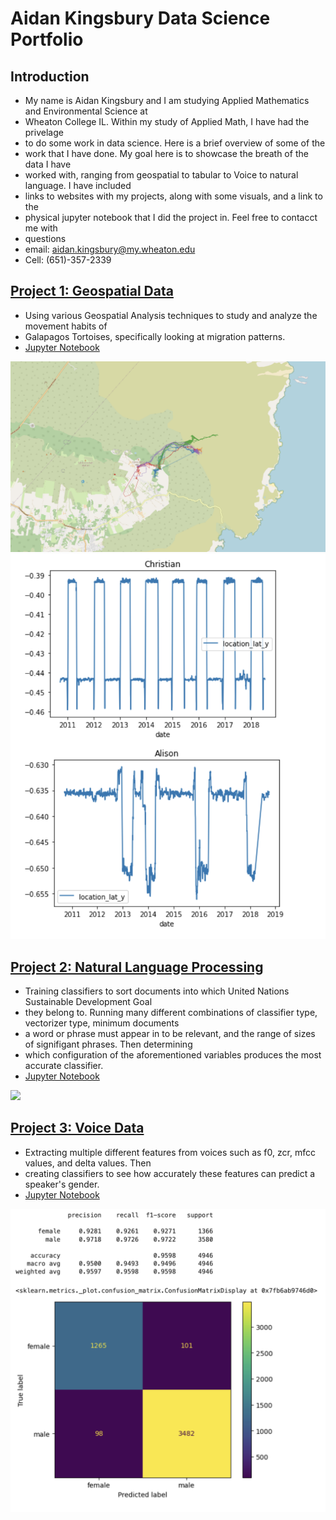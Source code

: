 # Aidan Kingsbury Data Science Portfolio
## Introduction
* My name is Aidan Kingsbury and I am studying Applied Mathematics and Environmental Science at
* Wheaton College IL. Within my study of Applied Math, I have had the privelage
* to do some work in data science. Here is a brief overview of some of the 
* work that I have done. My goal here is to showcase the breath of the data I have
* worked with, ranging from geospatial to tabular to Voice to natural language. I have included
* links to websites with my projects, along with some visuals, and a link to the 
* physical jupyter notebook that I did the project in. Feel free to contacct me with
* questions 
* email: aidan.kingsbury@my.wheaton.edu
* Cell: (651)-357-2339


## [Project 1: Geospatial Data](https://Akingz123.github.io/Portfolio/Project_02.html)
* Using various Geospatial Analysis techniques to study and analyze the movement habits of
* Galapagos Tortoises, specifically looking at migration patterns.
* [Jupyter Notebook](https://github.com/Akingz123/Portfolio/blob/main/Project_02.ipynb)

![](/Tortoise_map.png)
![](/Lat_graph.png)

## [Project 2: Natural Language Processing](https://Akingz123.github.io/Portfolio/Project_03.html)
* Training classifiers to sort documents into which United Nations Sustainable Development Goal
* they belong to. Running many different combinations of classifier type, vectorizer type, minimum documents
* a word or phrase must appear in to be relevant, and the range of sizes of signifigant phrases. Then determining
* which configuration of the aforementioned variables produces the most accurate classifier.
* [Jupyter Notebook](/Project_03.ipynb)

![](https://github.com/Akingz123/Portfolio/blob/main/nlp_output.png)

## [Project 3: Voice Data](https://Akingz123.github.io/Portfolio/HW_09.html)
* Extracting multiple different features from voices such as f0, zcr, mfcc values, and delta values. Then
* creating classifiers to see how accurately these features can predict a speaker's gender.
* [Jupyter Notebook](https://github.com/Akingz123/Portfolio/blob/main/Project_02.ipynb)

![](/classifier_table.png)
